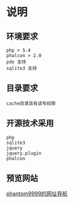 # 说明
## 环境要求
    php > 5.4
    phalcon > 2.0
    pdo 支持
    sqlite3 支持
## 目录要求
    cache目录具有读写权限

## 开源技术采用
    php
    sqlite3
    jquery
    jquery.plugin
    phalcon
## 预览网站
[phantom9999的网址导航](http://www.docshouse.cn)
